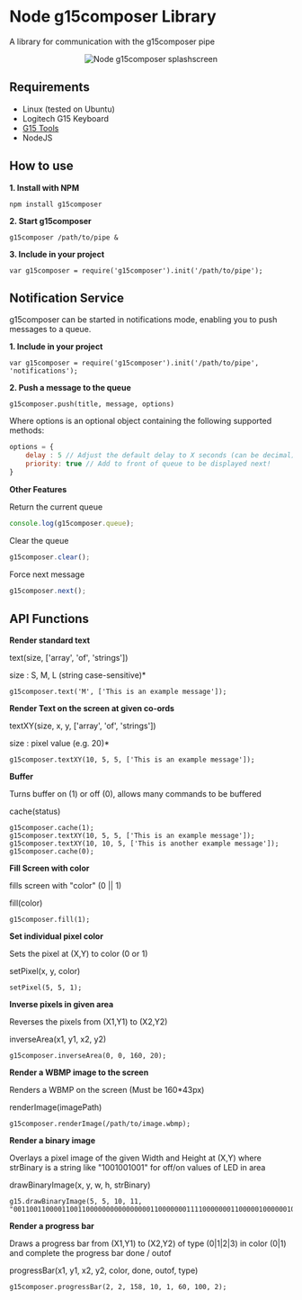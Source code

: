 Node g15composer Library
==============
A library for communication with the g15composer pipe

<p align="center">
	<img src="https://s3-eu-west-1.amazonaws.com/node-g15composer/node-g15composer-splash-screen.jpg" alt="Node g15composer splashscreen"/>
</p>

Requirements
------------
* Linux (tested on Ubuntu)
* Logitech G15 Keyboard
* [G15 Tools](https://help.ubuntu.com/community/LogitechG15)
* NodeJS

How to use
----------
**1. Install with NPM**

	npm install g15composer

**2. Start g15composer**

	g15composer /path/to/pipe &

**3. Include in your project**

	var g15composer = require('g15composer').init('/path/to/pipe');

Notification Service
--------------------
g15composer can be started in notifications mode, enabling you to push messages to a queue.

**1. Include in your project**

	var g15composer = require('g15composer').init('/path/to/pipe', 'notifications'); 

**2. Push a message to the queue**

	g15composer.push(title, message, options)

Where options is an optional object containing the following supported methods:

```javascript
options = {
	delay : 5 // Adjust the default delay to X seconds (can be decimal)
	priority: true // Add to front of queue to be displayed next!
}
```

**Other Features**

Return the current queue

```javascript
console.log(g15composer.queue);
```

Clear the queue

```javascript
g15composer.clear();
```

Force next message

```javascript
g15composer.next();
```

API Functions
---------
**Render standard text**

text(size, ['array', 'of', 'strings'])

size : S, M, L (string case-sensitive)*

	g15composer.text('M', ['This is an example message']);

**Render Text on the screen at given co-ords**

textXY(size, x, y, ['array', 'of', 'strings'])

size : pixel value (e.g. 20)*

	g15composer.textXY(10, 5, 5, ['This is an example message']);

**Buffer**

Turns buffer on (1) or off (0), allows many commands to be buffered

cache(status)

	g15composer.cache(1);
	g15composer.textXY(10, 5, 5, ['This is an example message']);
	g15composer.textXY(10, 10, 5, ['This is another example message']);
	g15composer.cache(0);

**Fill Screen with color**

fills screen with "color" (0 || 1)

fill(color)

	g15composer.fill(1);

**Set individual pixel color**

Sets the pixel at (X,Y) to color (0 or 1)

setPixel(x, y, color)

	setPixel(5, 5, 1);

**Inverse pixels in given area**

Reverses the pixels from (X1,Y1) to (X2,Y2)

inverseArea(x1, y1, x2, y2)

	g15composer.inverseArea(0, 0, 160, 20);

**Render a WBMP image to the screen**

Renders a WBMP on the screen (Must be 160*43px)

renderImage(imagePath)

	g15composer.renderImage(/path/to/image.wbmp);

**Render a binary image**

Overlays a pixel image of the given Width and Height at (X,Y) where strBinary is a string like "1001001001" for off/on values of LED in area

drawBinaryImage(x, y, w, h, strBinary)

	g15.drawBinaryImage(5, 5, 10, 11, "00110011000011001100000000000000001100000001111000000011000001000000100010000100000111100000001100000000000000");

**Render a progress bar**

Draws a progress bar from (X1,Y1) to (X2,Y2) of type (0|1|2|3) in color (0|1) and complete the progress bar done / outof

progressBar(x1, y1, x2, y2, color, done, outof, type)

	g15composer.progressBar(2, 2, 158, 10, 1, 60, 100, 2);